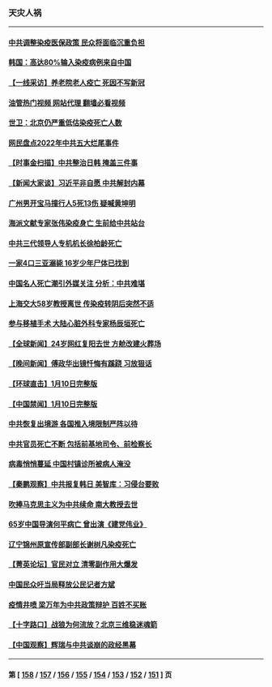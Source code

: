 ### 天灾人祸
---
#### [中共调整染疫医保政策 民众将面临沉重负担](../../pages/ncid280/n13904658.md?01120845) 
#### [韩国：高达80%输入染疫病例来自中国](../../pages/ncid280/n13904777.md?01120845) 
#### [【一线采访】养老院老人疫亡 死因不写新冠](../../pages/ncid280/n13904494.md?01120845) 
#### [油管热门视频 网站代理 翻墙必看视频](http://138.2.39.72:81/youtube.html?epic-marker?01120845)
#### [世卫：北京仍严重低估染疫死亡人数](../../pages/ncid280/n13904764.md?01120845) 
#### [网民盘点2022年中共五大烂尾事件](../../pages/ncid280/n13904688.md?01120845) 
#### [【时事金扫描】中共整治日韩 掩盖三件事](../../pages/ncid280/n13904725.md?01120845) 
#### [【新闻大家谈】习近平非自愿 中共解封内幕](../../pages/ncid280/n13904696.md?01120845) 
#### [广州男开宝马撞行人5死13伤 疑喊黄坤明](../../pages/ncid280/n13904660.md?01120845) 
#### [海派文献专家张伟染疫身亡 生前给中共站台](../../pages/ncid280/n13904559.md?01120845) 
#### [中共三代领导人专机机长徐柏龄死亡](../../pages/ncid280/n13904491.md?01120845) 
#### [一家4口三亚溺毙 16岁少年尸体已找到](../../pages/ncid280/n13904537.md?01120845) 
#### [中国名人死亡潮引外媒关注 分析：中共难堪](../../pages/ncid280/n13904469.md?01120845) 
#### [上海交大58岁教授离世 传染疫转阴后突然不适](../../pages/ncid280/n13904241.md?01120845) 
#### [参与移植手术 大陆心脏外科专家杨辰垣死亡](../../pages/ncid280/n13904178.md?01120845) 
#### [【全球新闻】24岁网红复阳去世 方舱改建火葬场](../../pages/ncid280/n13904317.md?01120845) 
#### [【晚间新闻】傅政华出镜忏悔有蹊跷 习放狠话](../../pages/ncid280/n13904369.md?01120845) 
#### [【环球直击】1月10日完整版](../../pages/ncid280/n13904057.md?01120845) 
#### [【中国禁闻】1月10日完整版](../../pages/ncid280/n13904072.md?01120845) 
#### [中共恢复出境游 各国推入境限制严阵以待](../../pages/ncid280/n13904250.md?01120845) 
#### [中共官员死亡不断 包括前基地司令、前检察长](../../pages/ncid280/n13904117.md?01120845) 
#### [病毒悄悄蔓延 中国村镇诊所被病人淹没](../../pages/ncid280/n13904009.md?01120845) 
#### [【秦鹏观察】中共报复韩日 美智库：习侵台要败](../../pages/ncid280/n13904080.md?01120845) 
#### [吹捧马克思主义为中共续命 南大教授去世](../../pages/ncid280/n13904006.md?01120845) 
#### [65岁中国导演何平病亡 曾出演《建党伟业》](../../pages/ncid280/n13904014.md?01120845) 
#### [辽宁锦州原宣传部副部长谢树凡染疫死亡](../../pages/ncid280/n13904044.md?01120845) 
#### [【菁英论坛】官民对立 清零副作用大爆发](../../pages/ncid280/n13903992.md?01120845) 
#### [中国民众吁当局释放公民记者方斌](../../pages/ncid280/n13903947.md?01120845) 
#### [疫情井喷 梁万年为中共政策辩护 百姓不买账](../../pages/ncid280/n13903176.md?01120845) 
#### [【十字路口】战狼为何流放？北京三维稳迷魂箭](../../pages/ncid280/n13903898.md?01120845) 
#### [【中国观察】辉瑞与中共谈崩的政经黑幕](../../pages/ncid280/n13903624.md?01120845) 

---
#### 第 [ [158](./158.md?01120845) / [157](./157.md?01120845) / [156](./156.md?01120845) / [155](./155.md?01120845) / [154](./154.md?01120845) / [153](./153.md?01120845) / [152](./152.md?01120845) / [151](./151.md?01120845) ] 页
